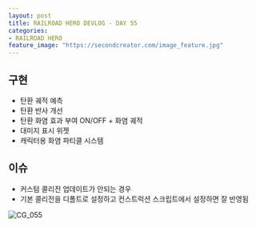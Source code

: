 ```yaml
---
layout: post
title: RAILROAD HERO DEVLOG - DAY 55
categories:
- RAILROAD HERO
feature_image: "https://secondcreator.com/image_feature.jpg"
---
```


## 구현
- 탄환 궤적 예측
- 탄환 반사 개선
- 탄환 화염 효과 부여 ON/OFF + 화염 궤적
- 대미지 표시 위젯
- 캐릭터용 화염 파티클 시스템

## 이슈
- 커스텀 콜리전 업데이트가 안되는 경우
- 기본 콜리전을 디폴트로 설정하고 컨스트럭션 스크립트에서 설정하면 잘 반영됨

![CG_055](https://secondcreator.com/blog/imgs/CG_055.PNG)
